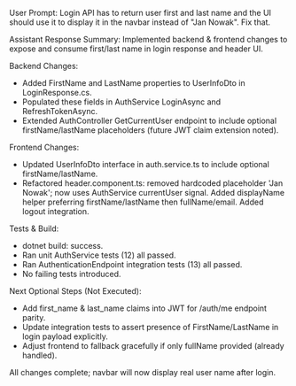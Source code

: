 User Prompt:
Login API has to return user first and last name and the UI should use it to display it in the navbar instead of "Jan Nowak". Fix that.

Assistant Response Summary:
Implemented backend & frontend changes to expose and consume first/last name in login response and header UI.

Backend Changes:
- Added FirstName and LastName properties to UserInfoDto in LoginResponse.cs.
- Populated these fields in AuthService LoginAsync and RefreshTokenAsync.
- Extended AuthController GetCurrentUser endpoint to include optional firstName/lastName placeholders (future JWT claim extension noted).

Frontend Changes:
- Updated UserInfoDto interface in auth.service.ts to include optional firstName/lastName.
- Refactored header.component.ts: removed hardcoded placeholder 'Jan Nowak'; now uses AuthService currentUser signal. Added displayName helper preferring firstName/lastName then fullName/email. Added logout integration.

Tests & Build:
- dotnet build: success.
- Ran unit AuthService tests (12) all passed.
- Ran AuthenticationEndpoint integration tests (13) all passed.
- No failing tests introduced.

Next Optional Steps (Not Executed):
- Add first_name & last_name claims into JWT for /auth/me endpoint parity.
- Update integration tests to assert presence of FirstName/LastName in login payload explicitly.
- Adjust frontend to fallback gracefully if only fullName provided (already handled).

All changes complete; navbar will now display real user name after login.
